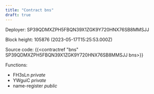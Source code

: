 ```yaml
---
title: "Contract bns"
draft: true
---
```

Deployer: SP39QDMXZPH5FBQN39X1ZGK9Y720HNX76SB8MMSJJ


 



Block height: 105876 (2023-05-17T15:25:53.000Z)

Source code: {{<contractref "bns" SP39QDMXZPH5FBQN39X1ZGK9Y720HNX76SB8MMSJJ bns>}}

Functions:

* FH3sLn _private_
* YWguiC _private_
* name-register _public_
